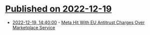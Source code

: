 # [Published on 2022-12-19](index.md)

* [2022-12-19, 14:40:00](https://tech.slashdot.org/story/22/12/19/1326237/meta-hit-with-eu-antitrust-charges-over-marketplace-service?utm_source=rss1.0mainlinkanon&utm_medium=feed) - [Meta Hit With EU Antitrust Charges Over Marketplace Service](https://tech.slashdot.org/story/22/12/19/1326237/meta-hit-with-eu-antitrust-charges-over-marketplace-service?utm_source=rss1.0mainlinkanon&utm_medium=feed)
